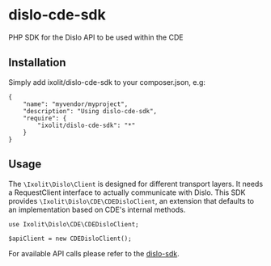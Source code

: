 # dislo-cde-sdk
PHP SDK for the Dislo API to be used within the CDE

## Installation

Simply add ixolit/dislo-cde-sdk to your composer.json, e.g:

    {
        "name": "myvendor/myproject",
        "description": "Using dislo-cde-sdk",
        "require": {
            "ixolit/dislo-cde-sdk": "*"
        }
    }


## Usage

The `\Ixolit\Dislo\Client` is designed for different transport layers. It needs a RequestClient interface to actually communicate with Dislo.
This SDK provides `\Ixolit\Dislo\CDE\CDEDisloClient`, an extension that defaults to an implementation based on CDE's internal methods.

    use Ixolit\Dislo\CDE\CDEDisloClient;

    $apiClient = new CDEDisloClient();

For available API calls please refer to the [dislo-sdk](https://github.com/Ixolit/dislo-sdk).  